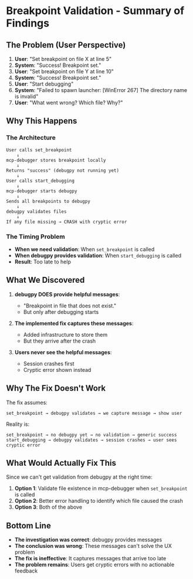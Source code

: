 # Breakpoint Validation - Summary of Findings

## The Problem (User Perspective)

1. **User**: "Set breakpoint on file X at line 5"
2. **System**: "Success! Breakpoint set."
3. **User**: "Set breakpoint on file Y at line 10" 
4. **System**: "Success! Breakpoint set."
5. **User**: "Start debugging"
6. **System**: "Failed to spawn launcher: [WinError 267] The directory name is invalid"
7. **User**: "What went wrong? Which file? Why?"

## Why This Happens

### The Architecture

```
User calls set_breakpoint
    ↓
mcp-debugger stores breakpoint locally
    ↓
Returns "success" (debugpy not running yet)
    ↓
User calls start_debugging
    ↓
mcp-debugger starts debugpy
    ↓
Sends all breakpoints to debugpy
    ↓
debugpy validates files
    ↓
If any file missing → CRASH with cryptic error
```

### The Timing Problem

- **When we need validation**: When `set_breakpoint` is called
- **When debugpy provides validation**: When `start_debugging` is called
- **Result**: Too late to help

## What We Discovered

1. **debugpy DOES provide helpful messages**:
   - "Breakpoint in file that does not exist."
   - But only after debugging starts

2. **The implemented fix captures these messages**:
   - Added infrastructure to store them
   - But they arrive after the crash

3. **Users never see the helpful messages**:
   - Session crashes first
   - Cryptic error shown instead

## Why The Fix Doesn't Work

The fix assumes:
```
set_breakpoint → debugpy validates → we capture message → show user
```

Reality is:
```
set_breakpoint → no debugpy yet → no validation → generic success
start_debugging → debugpy validates → session crashes → user sees cryptic error
```

## What Would Actually Fix This

Since we can't get validation from debugpy at the right time:

1. **Option 1**: Validate file existence in mcp-debugger when `set_breakpoint` is called
2. **Option 2**: Better error handling to identify which file caused the crash
3. **Option 3**: Both of the above

## Bottom Line

- **The investigation was correct**: debugpy provides messages
- **The conclusion was wrong**: These messages can't solve the UX problem
- **The fix is ineffective**: It captures messages that arrive too late
- **The problem remains**: Users get cryptic errors with no actionable feedback
